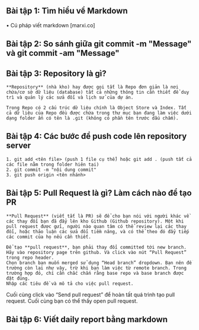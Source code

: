 ## Bài tập 1: Tìm hiểu về Markdown

• Cú pháp viết markdown
   [marxi.co]

## Bài tập 2: So sánh giữa git commit -m "Message" và git commit -am "Message"

## Bài tập 3: Repository là gì?

	**Repository** (nhà kho) hay được gọi tắt là Repo đơn giản là nơi chứa/cơ sở dữ liệu (database) tất cả những thông tin cần thiết để duy trì và quản lý các sửa đổi và lịch sử của dự án.

	Trong Repo có 2 cấu trúc dữ liệu chính là Object Store và Index. Tất cả dữ liệu của Repo đều được chứa trong thư mục bạn đang làm việc dưới dạng folder ẩn có tên là .git (không có phần tên trước dấu chấm).

## Bài tập 4: Các bước để push code lên repository server

	1. git add <tên file> (push 1 file cụ thể) hoặc git add . (push tất cả các file nằm trong folder hiên tại)
	2. git commit -m "nội dung commit"
	3. git push origin <tên nhánh>

## Bài tập 5: Pull Request là gì? Làm cách nào để tạo PR

	**Pull Request** (viết tắt là PR) sẽ để cho bạn nói với người khác về các thay đổi bạn đã đẩy lên kho Github (Github repository). Một khi pull request được gửi, người nào quan tâm có thể review lại các thay đổi, hoặc thảo luận các sửa đổi tiềm năng, và có thể theo đó đẩy tiếp các commit của họ nếu cần thiết.

	Để tạo **pull request**, bạn phải thay đổi committed tới new branch.
	Hãy vào repository page trên github. Và click vào nút “Pull Request” trong repo header.
	Chọn branch bạn muốn merged sử dụng “Head branch” dropdown. Bạn nên để trường còn lại như vậy, trừ khi bạn làm việc từ remote branch. Trong trường hợp đó, chỉ cần chắc chắn rằng base repo và base branch được đặt đúng.
	Nhập các tiêu đề và mô tả cho việc pull request.
Cuối cùng click vào “Send pull request” để hoàn tất quá trình tạo pull request. Cuối cùng bạn có thể thấy open pull request.

## Bài tập 6: Viết daily report bằng markdown
